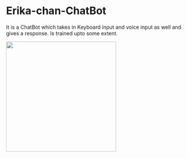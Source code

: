 # Erika-chan-ChatBot
It is a ChatBot which takes in 
Keyboard input and voice input as well
and gives a response. 
Is trained upto some extent.


<!-- ![Erika-Chan](https://imgur.com/02VG9gr.jpg) -->
<img src="https://imgur.com/02VG9gr.jpg" style="width: 300px"/>
